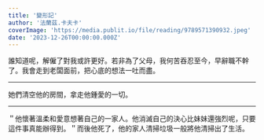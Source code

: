 ```yaml
---
title: '變形記'
author: '法蘭茲.卡夫卡'
coverImage: 'https://media.publit.io/file/reading/9789571390932.jpeg'
date: '2023-12-26T00:00:00.000Z'
---
```


誰知道呢，解僱了對我或許更好。若非為了父母，我何苦吞忍至今，早辭職不幹了。我會走到老闆面前，把心底的想法一吐而盡。

---

她們清空他的房間，拿走他鍾愛的一切。

---

＂他懷著溫柔和愛意想著自己的一家人。他消滅自己的決心比妹妹還強烈呢，只要這件事真能辦得到。＂而後他死了，他的家人清掃垃圾一般將他清掃出了生活。